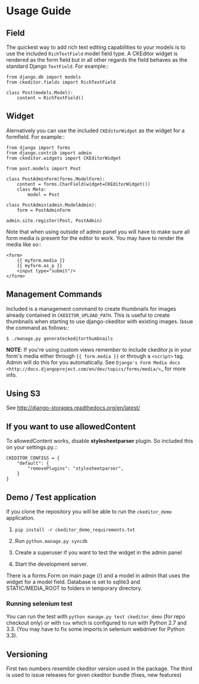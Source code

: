 # Usage Guide 

## Field

The quickest way to add rich text editing capabilities to your models is to use the included ``RichTextField`` model field type. A CKEditor widget is rendered as the form field but in all other regards the field behaves as the standard Django ``TextField``. For example::

    from django.db import models
    from ckeditor.fields import RichTextField

    class Post(models.Model):
        content = RichTextField()


## Widget

Alernatively you can use the included ``CKEditorWidget`` as the widget for a formfield. For example::

    from django import forms
    from django.contrib import admin
    from ckeditor.widgets import CKEditorWidget

    from post.models import Post

    class PostAdminForm(forms.ModelForm):
        content = forms.CharField(widget=CKEditorWidget())
        class Meta:
            model = Post

    class PostAdmin(admin.ModelAdmin):
        form = PostAdminForm

    admin.site.register(Post, PostAdmin)


Note that when using outside of admin panel you will have to make sure all form media is present for the editor to work. You may have to render the media like so::

    <form>
        {{ myform.media }}
        {{ myform.as_p }}
        <input type="submit"/>
    </form>



## Management Commands

Included is a management command to create thumbnails for images already contained in ``CKEDITOR_UPLOAD_PATH``. This is useful to create thumbnails when starting to use django-ckeditor with existing images. Issue the command as follows::

    $ ./manage.py generateckeditorthumbnails

**NOTE**: If you're using custom views remember to include ckeditor.js in your form's media either through ``{{ form.media }}`` or through a ``<script>`` tag. Admin will do this for you automatically. See `Django's Form Media docs <http://docs.djangoproject.com/en/dev/topics/forms/media/>`_ for more info.

## Using S3

See http://django-storages.readthedocs.org/en/latest/


## If you want to use allowedContent

To allowedContent works, disable **stylesheetparser** plugin.
So included this on your settings.py.::

    CKEDITOR_CONFIGS = {
        "default": {
            "removePlugins": "stylesheetparser",
        }
    }


## Demo / Test application

If you clone the repository you will be able to run the ``ckeditor_demo`` application.

1. ``pip install -r ckeditor_demo_requirements.txt``

2. Run ``python.manage.py syncdb``

3. Create a superuser if you want to test the widget in the admin panel

4. Start the development server.

There is a forms.Form on main page (/) and a model in admin that uses the widget for a model field.
Database is set to sqlite3 and STATIC/MEDIA_ROOT to folders in temporary directory.


### Running selenium test

You can run the test with ``python manage.py test ckeditor_demo`` (for repo checkout only) or with ``tox`` which is configured to run with Python 2.7 and 3.3.
(You may have to fix some imports in selenium webdriver for Python 3.3).


## Versioning

First two numbers resemble ckeditor version used in the package. The third is used to issue releases for given ckeditor bundle (fixes, new features)
